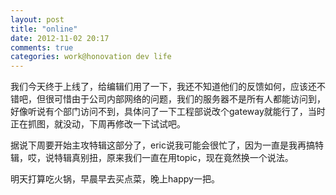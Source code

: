 ```yaml
---
layout: post
title: "online"
date: 2012-11-02 20:17
comments: true
categories: work@honovation dev life
---
```


我们今天终于上线了，给编辑们用了一下，我还不知道他们的反馈如何，应该还不错吧，但很可惜由于公司内部网络的问题，我们的服务器不是所有人都能访问到，好像听说有个部门访问不到，具体问了一下工程部说改个gateway就能行了，当时正在抓图，就没动，下周再修改一下试试吧。

据说下周要开始主攻特辑这部分了，eric说我可能会很忙了，因为一直是我再搞特辑，哎，说特辑真别扭，原来我们一直在用topic，现在竟然换一个说法。

明天打算吃火锅，早晨早去买点菜，晚上happy一把。
